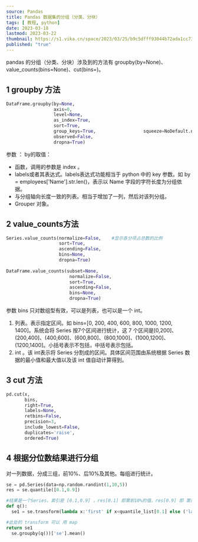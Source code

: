 ```yaml
---
source: Pandas
title: Pandas 数据集的分组（分类、分块）
tags: [ 教程, python]
date: 2023-03-18
lastmod: 2023-03-22 
thumbnail: https://s1.vika.cn/space/2023/03/25/b9c5dfff93044b72ada1cc731189ce19?attname=magnets-2488264_960_720.jpg
published: "true"
---
```


pandas 的分组（分类、分块）涉及到的方法有 groupby(by=None)、value_counts(bins=None)、cut(bins=)。  

## 1 groupby 方法  

```python
DataFrame.groupby(by=None,
                  axis=0,
                  level=None,
                  as_index=True,
                  sort=True,
                  group_keys=True,                  squeeze=NoDefault.no_default,
                  observed=False,
                  dropna=True)
```  

参数 ：
by的取值：
- 函数，调用的参数是 index 。
- labels或者其表达式。labels表达式功能相当于 python 中的 key 参数。如 by = employees['Name'].str.len()，表示以 Name 字段的字符长度为分组依据。
- 与分组轴向长度一致的列表。相当于增加了一列，然后对该列分组。
- Grouper 对象。  

## 2 value_counts方法  

```python
Series.value_counts(normalize=False,    #显示各分项占总数的比例
                    sort=True,
                    ascending=False,
                    bins=None, 
                    dropna=True)
                    
DataFrame.value_counts(subset=None,
                        normalize=False,
                        sort=True,
                        ascending=False,
                        bins=None, 
                        dropna=True)
```  

参数 bins 只对数组型有效，可以是列表，也可以是一个 int。  

1. 列表。表示指定区间。如 bins=[0, 200, 400, 600, 800, 1000, 1200, 1400]。系统会将 Series 按7个区间进行统计，这 7 个区间是[0,200]、(200,400]、(400,600]、(600,800]、(800,1000]、(1000,1200]、(1200,1400]。小括号表示不包括，中括号表示包括。
2. int 。该 int表示将 Series 分割成的区间。具体区间范围由系统根据 Series 数据的最小值和最大值以及该 int 值自动计算得到。  

## 3 cut 方法  

```python
pd.cut(x,
       bins,
       right=True,
       labels=None,
       retbins=False,
       precision=3,
       include_lowest=False,
       duplicates='raise',
       ordered=True)
```  

## 4 根据分位数结果进行分组  

对一列数据，分成三组，前10%、后10%及其他。每组进行统计。  

```python
se = pd.Series(data=np.random.randint(1,10,5))
res = se.quantile([0.1,0.9])

#结果是一个Series，索引是 [0.1,0.9] ，res[0.1] 即第前10%的值，res[0.9] 即 第前90%的值。
def q():
  se1 = se.transform(lambda x:'first' if x<quantile_list[0.1] else ('last' if x>quantile_list[0.9] else 'mid'))

#此处的 transform 可以 用 map
return se1
  se.groupby(q())['se'].mean()
```